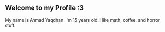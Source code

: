 ## Welcome to my Profile :3
My name is Ahmad Yaqdhan. I'm 15 years old. I like math, coffee, and horror stuff.
